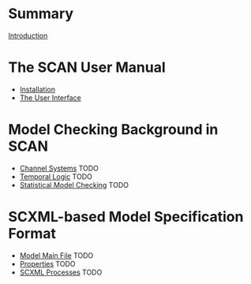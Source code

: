 # Summary

[Introduction](./README.md)

# The SCAN User Manual

- [Installation](./manual/install.md)
- [The User Interface](./manual/interface.md)

# Model Checking Background in SCAN

- [Channel Systems]() TODO
- [Temporal Logic]() TODO
- [Statistical Model Checking]() TODO

# SCXML-based Model Specification Format

- [Model Main File]() TODO
- [Properties]() TODO
- [SCXML Processes]() TODO

